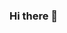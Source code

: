 ### Hi there 👋

<!--
**arunbodd/arunbodd** is a ✨ _special_ ✨ repository because its `README.md` (this file) appears on your GitHub profile.

Here are some ideas to get you started:

- 🔭 I’m currently working on Converting bash scripts to Nextflow pipelines
- 🌱 I’m currently learning how to modularize tools
- 📫 How to reach me: arunbodd at outlook (dot) com

[![ArunBoddapati's GitHub stats](https://github-readme-stats.vercel.app/api?username=arunbodd&show_icons=true)
-->
